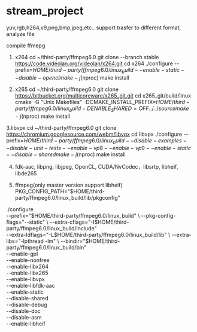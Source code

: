 # stream_project
yuv,rgb,h264,v9,png,bmp,jpeg,etc..
support trasfer to different format, analyze file

compile ffmepg

1. x264
cd ~/third-party/ffmpeg6.0
git clone --branch stable https://code.videolan.org/videolan/x264.git
cd x264
./configure --prefix=$HOME/third-party/ffmpeg6.0/linux_build --enable-static --disable-opencl
make -j$(nproc)
make install

2. x265
cd ~/third-party/ffmpeg6.0
git clone https://bitbucket.org/multicoreware/x265_git.git
cd x265_git/build/linux
cmake -G "Unix Makefiles" -DCMAKE_INSTALL_PREFIX=$HOME/third-party/ffmpeg6.0/linux_build -DENABLE_SHARED=OFF ../../source
make -j$(nproc)
make install

3.libvpx
cd ~/third-party/ffmpeg6.0
git clone https://chromium.googlesource.com/webm/libvpx
cd libvpx
./configure --prefix=$HOME/third-party/ffmpeg6.0/linux_build --disable-examples --disable-unit-tests --enable-vp8 --enable-vp9 --enable-static --disable-shared
make -j$(nproc)
make install


4. fdk-aac, libpng, libjpeg, OpenCL, CUDA/NvCodec，libsrtp, libheif, libde265


5. ffmpeg(only master version support libheif)
PKG_CONFIG_PATH="$HOME/third-party/ffmpeg6.0/linux_build/lib/pkgconfig"

./configure \
  --prefix="$HOME/third-party/ffmpeg6.0/linux_build" \
  --pkg-config-flags="--static" \
  --extra-cflags="-I$HOME/third-party/ffmpeg6.0/linux_build/include" \
  --extra-ldflags="-L$HOME/third-party/ffmpeg6.0/linux_build/lib" \
  --extra-libs="-lpthread -lm" \
  --bindir="$HOME/third-party/ffmpeg6.0/linux_build/bin" \
  --enable-gpl \
  --enable-nonfree \
  --enable-libx264 \
  --enable-libx265 \
  --enable-libvpx \
  --enable-libfdk-aac \
  --enable-static \
  --disable-shared \
  --disable-debug \
  --disable-doc \
  --disable-asm \
  --enable-libheif